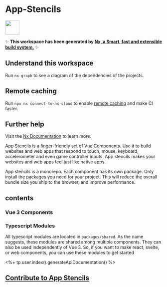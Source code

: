 # App-Stencils

<a href="https://nx.dev" target="_blank" rel="noreferrer"><img src="https://raw.githubusercontent.com/nrwl/nx/master/images/nx-logo.png" width="45"></a>

✨ **This workspace has been generated by [Nx, a Smart, fast and extensible build system.](https://nx.dev)** ✨

## Understand this workspace

Run `nx graph` to see a diagram of the dependencies of the projects.

## Remote caching

Run `npx nx connect-to-nx-cloud` to enable [remote caching](https://nx.app) and make CI faster.

## Further help

Visit the [Nx Documentation](https://nx.dev) to learn more.



App Stencils is a finger-friendly set of Vue Components. Use it to build websites and web apps that respond to touch, mouse, keyboard, accelerometer and even game controller inputs. App stencils makes your websites and web apps feel just like native apps.

App stencils is a monorepo. Each component has its own package. Only install the packages you need for your project. This will reduce the overall bundle size you ship to the browser, and improve performance.

  

## contents

  

### Vue 3 Components

  
  

### Typescript Modules

  

All typescript modules are located in `packages/shared`. As the name suggests, these modules are shared among multiple components. They can also be used independently of Vue 3. So, if you want to make react, svelte, or web components, you can use these modules to get started


<%+ tp.user.index().generateApiDocumentation() %>


## [Contribute to App Stencils](CONTRIBUTE.MD)
  
  

<!--

==================

  

vue websites:

  

vitedge only (drop to ssr if >1mb)

vitest + playwright

vite plugin pwa

typescript (done)

Editorconfig

pinia

partytown

supertokens (eventually)

surrealdb in browser (eventually)

uxlens

strapi or directus for content api ... or maybe just supabase?

  

some kind of caching strategy??

  

for this repo, all of the site content will be served from strapi. Here's how it will work:

  

there will be a site: appstencils.io (or something like it)

  

this site will contain vue router, and an authentication mechanism. vue router will call out to strapi, and supply authentication credentials.

  

strapi will respond with a JSON document that contains an array of objects, each of which describes a section of documentation (e.g. a paragraph of text, a code block, an interactive sandbox, etc.)

  

vue router will use <component :is="" > to load in the content from strapi and display the docs.

  

in the case that vue router does not supply authentication, strapi will respond with a JSON document that contains the same array of objects. However, the text in the documentation will be replaced with hipster ipsum. The idea is that you can only access the documentation text if you authenticate.

  

To authenticate, you will have to create a .env file with your auth credentials. vue router will scoop up those credentials when you launch the site.

  

when this site is deployed, it will secure the content WITHOUT auth. Instead, it will use CORS to make sure that only appstencils.io can request the text from strapi

  

==================

  

vue libraries

  

vitest + playwright

editorconfig (no prettier, no eslint)

  

typescript (done)

some way to bundle <style> blocks (done w <style module>)

  
  

==================

-->
